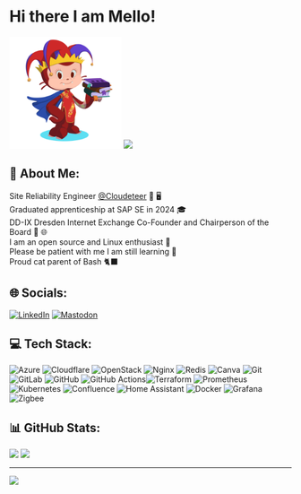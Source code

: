 # Hi there I am Mello!


<img src="./octocat-1702585397963.png" height="200px" style="max-width:100%;"> ![](https://github-readme-stats.vercel.app/api/top-langs/?username=neonwhiskers&theme=dark&hide_border=true&include_all_commits=false&count_private=false&layout=compact)


## 💫 About Me:
Site Reliability Engineer [@Cloudeteer](https://github.com/cloudeteer) 🚀 🖥️<br>Graduated apprenticeship at SAP SE in 2024 🎓 <br>DD-IX Dresden Internet Exchange Co-Founder and Chairperson of the Board 💚 🌐 <br>I am an open source and Linux enthusiast 🐧<br>Please be patient with me I am still learning 🌱<br>Proud cat parent of Bash 🐈‍⬛


## 🌐 Socials:
[![LinkedIn](https://img.shields.io/badge/LinkedIn-%230077B5.svg?style=for-the-badge&logo=linkedinn&logoColor=white)](https://linkedin.com/in/melody-sofia-e-62a101209/) 
[![Mastodon](https://img.shields.io/badge/-MASTODON-%232B90D9?style=for-the-badge&logo=mastodon&logoColor=white)](https://mastodon.social/@melody@c3d2.social) 

## 💻 Tech Stack:
![Azure](https://img.shields.io/badge/azure-%230072C6.svg?style=for-the-badge&logo=microsoftazure&logoColor=white) ![Cloudflare](https://img.shields.io/badge/Cloudflare-F38020?style=for-the-badge&logo=Cloudflare&logoColor=white) ![OpenStack](https://img.shields.io/badge/Openstack-%23f01742.svg?style=for-the-badge&logo=openstack&logoColor=white) ![Nginx](https://img.shields.io/badge/nginx-%23009639.svg?style=for-the-badge&logo=nginx&logoColor=white) ![Redis](https://img.shields.io/badge/redis-%23DD0031.svg?style=for-the-badge&logo=redis&logoColor=white) ![Canva](https://img.shields.io/badge/Canva-%2300C4CC.svg?style=for-the-badge&logo=Canva&logoColor=white) ![Git](https://img.shields.io/badge/git-%23F05033.svg?style=for-the-badge&logo=git&logoColor=white) ![GitLab](https://img.shields.io/badge/gitlab-%23181717.svg?style=for-the-badge&logo=gitlab&logoColor=white) ![GitHub](https://img.shields.io/badge/github-%23121011.svg?style=for-the-badge&logo=github&logoColor=white) ![GitHub Actions](https://img.shields.io/badge/github%20actions-%232671E5.svg?style=for-the-badge&logo=githubactions&logoColor=white)![Terraform](https://img.shields.io/badge/terraform-%235835CC.svg?style=for-the-badge&logo=terraform&logoColor=white) ![Prometheus](https://img.shields.io/badge/Prometheus-E6522C?style=for-the-badge&logo=Prometheus&logoColor=white) ![Kubernetes](https://img.shields.io/badge/kubernetes-%23326ce5.svg?style=for-the-badge&logo=kubernetes&logoColor=white) ![Confluence](https://img.shields.io/badge/confluence-%23172BF4.svg?style=flat-square&logo=confluence&logoColor=white) ![Home Assistant](https://img.shields.io/badge/home%20assistant-%2341BDF5.svg?style=for-the-badge&logo=home-assistant&logoColor=white) ![Docker](https://img.shields.io/badge/docker-%230db7ed.svg?style=for-the-badge&logo=docker&logoColor=white) ![Grafana](https://img.shields.io/badge/grafana-%23F46800.svg?style=for-the-badge&logo=grafana&logoColor=white) ![Zigbee](https://img.shields.io/badge/zigbee-%23EB0443.svg?style=for-the-badge&logo=zigbee&logoColor=white)

## 📊 GitHub Stats:
![](https://github-readme-stats.vercel.app/api?username=neonwhiskers&theme=github_dark_dimmed&hide_border=false&include_all_commits=false&count_private=false)
![](https://github-readme-streak-stats.herokuapp.com/?user=neonwhiskers&theme=github_dark_dimmed&hide_border=false)<br/>


---
[![](https://visitcount.itsvg.in/api?id=neonwhiskers&icon=2&color=0)](https://visitcount.itsvg.in)

<!-- Proudly created with GPRM ( https://gprm.itsvg.in ) -->

